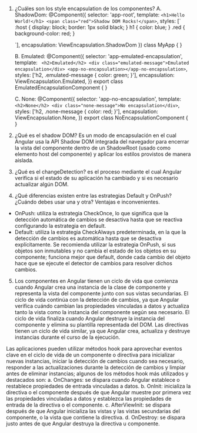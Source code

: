 1. ¿Cuáles son los style encapsulation de los componentes?
    A. ShadowDom:
    @Component({
    selector: 'app-root',
    template: `
        <h1>Hello World!</h1>
        <span class="red">Shadow DOM Rocks!</span>
    `,
    styles: [`
        :host {
        display: block;
        border: 1px solid black;
        }
        h1 {
        color: blue;
        }
        .red {
        background-color: red;
        }

    `],
    encapsulation: ViewEncapsulation.ShadowDom
    })
    class MyApp {
    }

    B. Emulated:
    @Component({
    selector: 'app-emulated-encapsulation',
    template: `
        <h2>Emulated</h2>
        <div class="emulated-message">Emulated encapsulation</div>
        <app-no-encapsulation></app-no-encapsulation>`,
    styles: ['h2, .emulated-message { color: green; }'],
    encapsulation: ViewEncapsulation.Emulated,
    })
    export class EmulatedEncapsulationComponent { }

    C. None:
    @Component({
    selector: 'app-no-encapsulation',
    template: `
        <h2>None</h2>
        <div class="none-message">No encapsulation</div>`,
    styles: ['h2, .none-message { color: red; }'],
    encapsulation: ViewEncapsulation.None,
    })
    export class NoEncapsulationComponent { }

2. ¿Qué es el shadow DOM?
Es un modo de encapsulación en el cual Angular usa la API Shadow DOM integrada del navegador para encerrar la vista del componente dentro de un ShadowRoot (usado como elemento host del componente) y aplicar los estilos provistos de manera aislada.

3. ¿Qué es el changeDetection?
es el proceso mediante el cual Angular verifica si el estado de su aplicación ha cambiado y si es necesario actualizar algún DOM.

4. ¿Qué diferencias existen entre las estrategias Default y OnPush? ¿Cuándo debes usar una y otra? Ventajas e inconvenientes.
* OnPush: utiliza la estrategia CheckOnce, lo que significa que la detección automática de cambios se desactiva hasta que se reactiva configurando la estrategia en default.
* Default: utiliza la estrategia CheckAlways predeterminada, en la que la detección de cambios es automática hasta que se desactiva explícitamente.
Se recomienda utilizar la estrategia OnPush, si sus objetos son inmutables y no cambia el estado de los objetos en su componente; funciona mejor que default, donde cada cambio del objeto hace que se ejecute el detector de cambios para resolver dichos cambios.

5. Los componentes en Angular tienen un ciclo de vida que comienza cuando Angular crea una instancia de la clase de componente y representa la vista del componente junto con sus vistas secundarias. El ciclo de vida continúa con la detección de cambios, ya que Angular verifica cuándo cambian las propiedades vinculadas a datos y actualiza tanto la vista como la instancia del componente según sea necesario. El ciclo de vida finaliza cuando Angular destruye la instancia del componente y elimina su plantilla representada del DOM. Las directivas tienen un ciclo de vida similar, ya que Angular crea, actualiza y destruye instancias durante el curso de la ejecución.

Las aplicaciones pueden utilizar métodos hook para aprovechar eventos clave en el ciclo de vida de un componente o directiva para inicializar nuevas instancias, iniciar la detección de cambios cuando sea necesario, responder a las actualizaciones durante la detección de cambios y limpiar antes de eliminar instancias; algunos de los métodos hook más utilizados y destacados son:
a. OnChanges: se dispara cuando Angular establece o restablece propiedades de entrada vinculadas a datos.
b. OnInit: inicializa la directiva o el componente después de que Angular muestre por primera vez las propiedades vinculadas a datos y establezca las propiedades de entrada de la directiva o el componente.
c. AfterViewInit: se dispara después de que Angular inicializa las vistas y las vistas secundarias del componente, o la vista que contiene la directiva.
d. OnDestroy: se dispara justo antes de que Angular destruya la directiva u componente.
